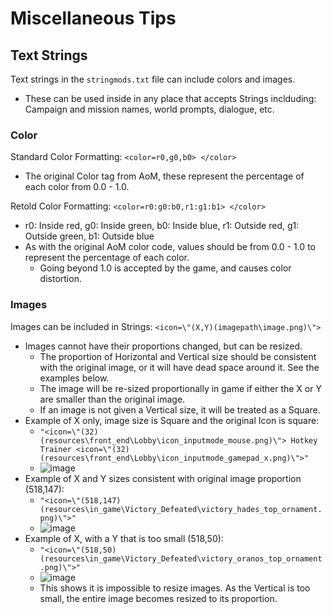# Miscellaneous Tips

## Text Strings
Text strings in the `stringmods.txt` file can include colors and images.
- These can be used inside in any place that accepts Strings inclduding: Campaign and mission names, world prompts, dialogue, etc.

### Color
Standard Color Formatting: `<color=r0,g0,b0> </color>`
- The original Color tag from AoM, these represent the percentage of each color from 0.0 - 1.0.

Retold Color Formatting: `<color=r0:g0:b0,r1:g1:b1> </color>`
- r0: Inside red,
g0: Inside green,
b0: Inside blue,
r1: Outside red,
g1: Outside green,
b1: Outside blue
- As with the original AoM color code, values should be from 0.0 - 1.0 to represent the percentage of each color.
    - Going beyond 1.0 is accepted by the game, and causes color distortion.
 
### Images
Images can be included in Strings: `<icon=\"(X,Y)(imagepath\image.png)\">`
- Images cannot have their proportions changed, but can be resized.
    - The proportion of Horizontal and Vertical size should be consistent with the original image, or it will have dead space around it.  See the examples below.
    - The image will be re-sized proportionally in game if either the X or Y are smaller than the original image.
    - If an image is not given a Vertical size, it will be treated as a Square.
- Example of X only, image size is Square and the original Icon is square:
    - `"<icon=\"(32)(resources\front_end\Lobby\icon_inputmode_mouse.png)\"> Hotkey Trainer <icon=\"(32)(resources\front_end\Lobby\icon_inputmode_gamepad_x.png)\">"`
    - ![image](https://github.com/user-attachments/assets/7b2e57c7-74ab-408c-bd1f-d787ec47c9a8)
- Example of X and Y sizes consistent with original image proportion (518,147):
    - `"<icon=\"(518,147)(resources\in_game\Victory_Defeated\victory_hades_top_ornament.png)\">"`
    - ![image](https://github.com/user-attachments/assets/f95bd503-3df4-4a2a-9498-e738b8b4ae72)
- Example of X, with a Y that is too small (518,50):
    - `"<icon=\"(518,50)(resources\in_game\Victory_Defeated\victory_oranos_top_ornament.png)\">"`
    - ![image](https://github.com/user-attachments/assets/62ea149a-bbb3-408b-9678-9979fc4deea0)
    - This shows it is impossible to resize images.  As the Vertical is too small, the entire image becomes resized to its proportion.

  



